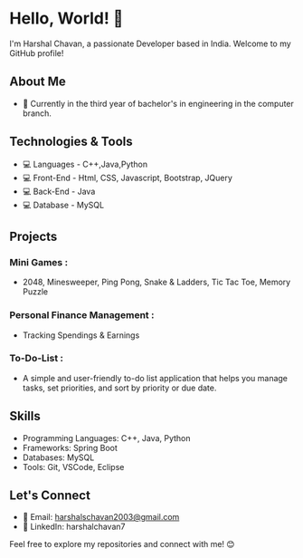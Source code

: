 # Hello, World! 👋

I'm Harshal Chavan, a passionate Developer based in India. Welcome to my GitHub profile!

## About Me

- 💼 Currently in the third year of bachelor's in engineering in the computer branch.

## Technologies & Tools

- 💻 Languages - C++,Java,Python
- 💻 Front-End - Html, CSS, Javascript, Bootstrap, JQuery
- 💻 Back-End - Java
- 💻 Database - MySQL

## Projects

### Mini Games : 
- 2048, Minesweeper, Ping Pong, Snake & Ladders, Tic Tac Toe, Memory Puzzle

### Personal Finance Management : 
- Tracking Spendings & Earnings

### To-Do-List : 
- A simple and user-friendly to-do list application that helps you manage tasks, set priorities, and sort by priority or due date.

## Skills

- Programming Languages: C++, Java, Python
- Frameworks: Spring Boot
- Databases: MySQL
- Tools: Git, VSCode, Eclipse

## Let's Connect

- 📧 Email: harshalschavan2003@gmail.com
- 💼 LinkedIn: harshalchavan7

Feel free to explore my repositories and connect with me! 😊
